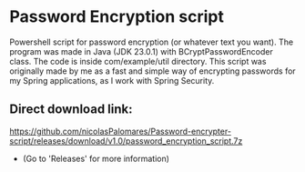 # Password Encryption script
Powershell script for password encryption (or whatever text you want). The program was made in Java (JDK 23.0.1) with BCryptPasswordEncoder class. The code is inside com/example/util directory.
This script was originally made by me as a fast and simple way of encrypting passwords for my Spring applications, as I work with Spring Security.

## Direct download link:
https://github.com/nicolasPalomares/Password-encrypter-script/releases/download/v1.0/password_encryption_script.7z
- (Go to 'Releases' for more information)
